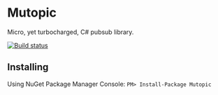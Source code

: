 
# Mutopic
Micro, yet turbocharged, C# pubsub library.


[![Build status](https://ci.appveyor.com/api/projects/status/1mpqa3gly0xkg8wy/branch/master?svg=true)](https://ci.appveyor.com/project/JromeRx/mutopic/branch/master)




## Installing

Using NuGet Package Manager Console:
`PM> Install-Package Mutopic`
